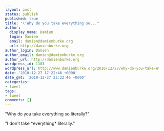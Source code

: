```yaml
---
layout: post
status: publish
published: true
title: "\"Why do you take everything so..."
author:
  display_name: Damien
  login: Damien
  email: damien@damienburke.org
  url: http://damienburke.org
author_login: Damien
author_email: damien@damienburke.org
author_url: http://damienburke.org
wordpress_id: 1183
wordpress_url: http://www.damienburke.org/2010/12/27/why-do-you-take-everything-so/
date: '2010-12-27 17:22:46 +0000'
date_gmt: '2010-12-27 22:22:46 +0000'
categories:
- tweet
tags:
- tweet
comments: []
---
```

<p>"Why do you take everything so literally?"</p>
<p>"I don't take *everything* literally."</p>
